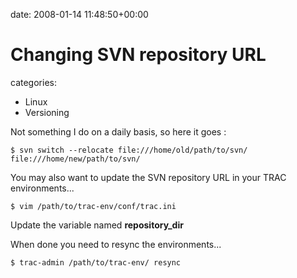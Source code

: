 


date: 2008-01-14 11:48:50+00:00


# Changing SVN repository URL

categories:
- Linux
- Versioning


Not something I do on a daily basis, so here it goes :

`$ svn switch --relocate file:///home/old/path/to/svn/ file:///home/new/path/to/svn/`


You may also want to update the SVN repository URL in your TRAC environments...

`$ vim /path/to/trac-env/conf/trac.ini`

Update the variable named **repository_dir**

When done you need to resync the environments...

`$ trac-admin /path/to/trac-env/ resync`
